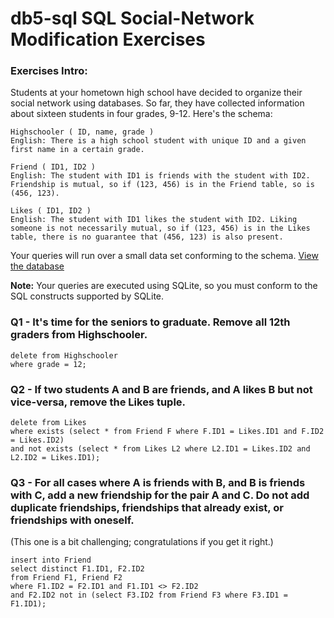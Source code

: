 # db5-sql SQL Social-Network Modification Exercises

### Exercises Intro:
Students at your hometown high school have decided to organize their social network using databases. So far, they have collected information about sixteen students in four grades, 9-12. Here's the schema: 

	Highschooler ( ID, name, grade ) 
	English: There is a high school student with unique ID and a given first name in a certain grade. 

	Friend ( ID1, ID2 ) 
	English: The student with ID1 is friends with the student with ID2. Friendship is mutual, so if (123, 456) is in the Friend table, so is (456, 123). 

	Likes ( ID1, ID2 ) 
	English: The student with ID1 likes the student with ID2. Liking someone is not necessarily mutual, so if (123, 456) is in the Likes table, there is no guarantee that (456, 123) is also present. 

Your queries will run over a small data set conforming to the schema.
[View the database](https://lagunita.stanford.edu/c4x/DB/SQL/asset/socialdata.html)

**Note:** Your queries are executed using SQLite, so you must conform to the SQL constructs supported by SQLite.


### Q1 - It's time for the seniors to graduate. Remove all 12th graders from Highschooler.

	delete from Highschooler
	where grade = 12;

### Q2 - If two students A and B are friends, and A likes B but not vice-versa, remove the Likes tuple.

	delete from Likes
	where exists (select * from Friend F where F.ID1 = Likes.ID1 and F.ID2 = Likes.ID2)
	and not exists (select * from Likes L2 where L2.ID1 = Likes.ID2 and L2.ID2 = Likes.ID1);

### Q3 - For all cases where A is friends with B, and B is friends with C, add a new friendship for the pair A and C. Do not add duplicate friendships, friendships that already exist, or friendships with oneself.
(This one is a bit challenging; congratulations if you get it right.)

	insert into Friend
	select distinct F1.ID1, F2.ID2
	from Friend F1, Friend F2
	where F1.ID2 = F2.ID1 and F1.ID1 <> F2.ID2
	and F2.ID2 not in (select F3.ID2 from Friend F3 where F3.ID1 = F1.ID1);
